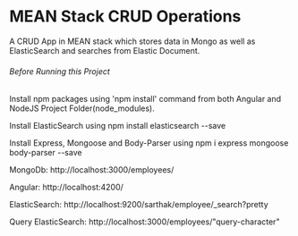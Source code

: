 # MEAN Stack CRUD Operations
A CRUD App in MEAN stack which stores data in Mongo as well as ElasticSearch and searches from Elastic Document.

###### Before Running this Project
Install npm packages using 'npm install' command from both Angular and NodeJS Project Folder(node_modules).

Install ElasticSearch using npm install elasticsearch --save 

Install Express, Mongoose and Body-Parser  using npm i express mongoose body-parser --save

MongoDb: http://localhost:3000/employees/

Angular: http://localhost:4200/

ElasticSearch: http://localhost:9200/sarthak/employee/_search?pretty

Query ElasticSearch: http://localhost:3000/employees/"query-character"

